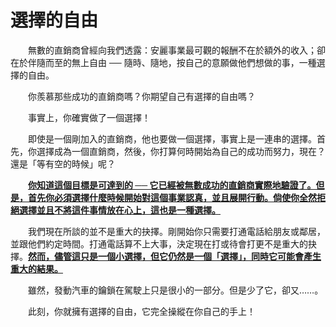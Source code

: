 # 選擇的自由

&emsp;&emsp;無數的直銷商曾經向我們透露：安麗事業最可觀的報酬不在於額外的收入；卻在於伴隨而至的無上自由 ── 隨時、隨地，按自己的意願做他們想做的事，一種選擇的自由。

&emsp;&emsp;你羨慕那些成功的直銷商嗎？你期望自己有選擇的自由嗎？

&emsp;&emsp;事實上，你確實做了一個選擇！

&emsp;&emsp;即使是一個剛加入的直銷商，他也要做一個選擇，事實上是一連串的選擇。首先，你選擇成為一個直銷商，然後，你打算何時開始為自己的成功而努力，現在？還是「等有空的時候」呢？

&emsp;&emsp;[**你知道這個目標是可達到的 ── 它已經被無數成功的直銷商實際地驗證了。但是，首先你必須選擇什麼時候開始對這個事業認真，並且展開行動。倘使你全然拒絕選擇並且不將這件事情放在心上，這也是一種選擇。**]()

&emsp;&emsp;我們現在所談的並不是重大的抉擇。剛開始你只需要打通電話給朋友或鄰居，並跟他們約定時間。打通電話算不上大事，決定現在打或待會打更不是重大的抉擇。[**然而，儘管這只是一個小選擇，但它仍然是一個「選擇」，同時它可能會產生重大的結果。**]()

&emsp;&emsp;雖然，發動汽車的鑰鎖在駕駛上只是很小的一部分。但是少了它，卻又……。

&emsp;&emsp;此刻，你就擁有選擇的自由，它完全操縱在你自己的手上！

